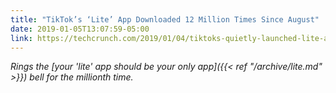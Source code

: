 ```yaml
---
title: "TikTok’s ‘Lite’ App Downloaded 12 Million Times Since August"
date: 2019-01-05T13:07:59-05:00
link: https://techcrunch.com/2019/01/04/tiktoks-quietly-launched-lite-app-has-reached-over-12-million-downloads-since-august/
--- 
```


*Rings the [your 'lite' app should be your only app]({{< ref "/archive/lite.md" >}}) bell for the millionth time.*

